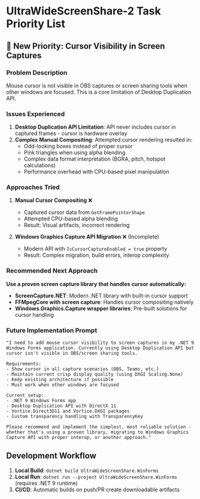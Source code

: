 # UltraWideScreenShare-2 Task Priority List

## 🚀 New Priority: Cursor Visibility in Screen Captures

### Problem Description
Mouse cursor is not visible in OBS captures or screen sharing tools when other windows are focused. This is a core limitation of Desktop Duplication API.

### Issues Experienced
1. **Desktop Duplication API Limitation**: API never includes cursor in captured frames - cursor is hardware overlay
2. **Complex Manual Compositing**: Attempted cursor rendering resulted in:
   - Odd-looking boxes instead of proper cursor
   - Pink triangles when using alpha blending
   - Complex data format interpretation (BGRA, pitch, hotspot calculations)
   - Performance overhead with CPU-based pixel manipulation

### Approaches Tried
1. **Manual Cursor Compositing** ❌
   - Captured cursor data from `GetFramePointerShape`
   - Attempted CPU-based alpha blending
   - Result: Visual artifacts, incorrect rendering

2. **Windows Graphics Capture API Migration** ❌ (Incomplete)
   - Modern API with `IsCursorCaptureEnabled = true` property
   - Result: Complex migration, build errors, interop complexity

### Recommended Next Approach
**Use a proven screen capture library that handles cursor automatically:**

- **ScreenCapture.NET**: Modern .NET library with built-in cursor support
- **FFMpegCore with screen capture**: Handles cursor compositing natively
- **Windows.Graphics.Capture wrapper libraries**: Pre-built solutions for cursor handling

### Future Implementation Prompt
```
"I need to add mouse cursor visibility to screen captures in my .NET 9 Windows Forms application. Currently using Desktop Duplication API but cursor isn't visible in OBS/screen sharing tools.

Requirements:
- Show cursor in all capture scenarios (OBS, Teams, etc.)
- Maintain current crisp display quality (using DXGI Scaling.None)
- Keep existing architecture if possible
- Must work when other windows are focused

Current setup:
- .NET 9 Windows Forms app
- Desktop Duplication API with DirectX 11
- Vortice.Direct3D11 and Vortice.DXGI packages
- Custom transparency handling with TransparencyKey

Please recommend and implement the simplest, most reliable solution - whether that's using a proven library, migrating to Windows Graphics Capture API with proper interop, or another approach."
```

## Development Workflow

1. **Local Build**: `dotnet build UltraWideScreenShare.WinForms`
2. **Local Run**: `dotnet run --project UltraWideScreenShare.WinForms` (requires .NET 9 runtime)
3. **CI/CD**: Automatic builds on push/PR create downloadable artifacts